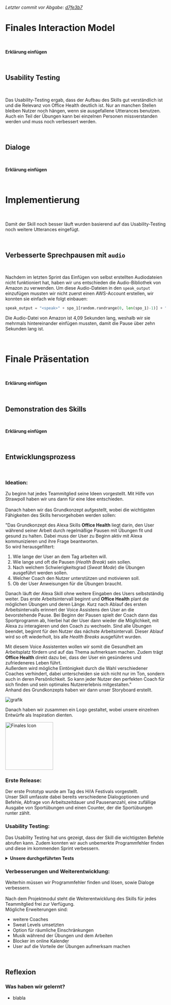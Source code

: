 _Letzter commit vor Abgabe: [d7fe3b7](https://github.com/ID-Start-Winter21/start-team-10/commit/d7fe3b76760bb0a2a4c5f125615f42ea31fb0833)_

# Finales Interaction Model
<br>

__Erklärung einfügen__

<br>

## Usability Testing
<br>

Das Usability-Testing ergab, dass der Aufbau des Skills gut verständlich ist und die Relevanz von Office Health deutlich ist. Nur an manchen Stellen bleiben Nutzer noch hängen, wenn sie ausgefallene Utterances benutzen. Auch ein Teil der Übungen kann bei einzelnen Personen missverstanden werden und muss noch verbessert werden.

<br>

## Dialoge
<br>

__Erklärung einfügen__

<br>

# Implementierung
<br>

Damit der Skill noch besser läuft wurden basierend auf das Usability-Testing noch weitere Utterances eingefügt.

<br>

## Verbesserte Sprechpausen mit `audio`
<br>

Nachdem im letzten Sprint das Einfügen von selbst erstellten Audiodateien nicht funktioniert hat, haben wir uns entschieden die Audio-Bibliothek von Amazon zu verwenden. Um diese Audio-Dateien in den ```speak_output``` einzufügen mussten wir nicht zuerst einen AWS-Account erstellen, wir konnten sie einfach wie folgt einbauen:

```python
speak_output = "<speak>" + spo_1[random.randrange(0, len(spo_1)-1)] + "<audio src=\"soundbank://soundlibrary/foley/amzn_sfx_clock_ticking_long_01\"/><audio src=\"soundbank://soundlibrary/foley/amzn_sfx_clock_ticking_long_01\"/><audio src=\"soundbank://soundlibrary/foley/amzn_sfx_clock_ticking_long_01\"/>" + spo_2[random.randrange(0, len(spo_2)-1)] + " " + spo_3[random.randrange(0, len(spo_3)-1)] + " " + spo_4[random.randrange(0, len(spo_4)-1)] + " " + spo_5[random.randrange(0, len(spo_5)-1)] + "</speak>"

```

Die Audio-Datei von Amazon ist 4,09 Sekunden lang, weshalb wir sie mehrmals hintereinander einfügen mussten, damit die Pause über zehn Sekunden lang ist.

<br>


# Finale Präsentation
<br>

__Erklärung einfügen__

<br>

## Demonstration des Skills
<br>

__Erklärung einfügen__

<br>

## Entwicklungsprozess
<br>

### Ideation: 

Zu beginn hat jedes Teammitglied seine Ideen vorgestellt. Mit Hilfe von Strawpoll haben wir uns dann für eine Idee entschieden. <br>
<br>
Danach haben wir das Grundkonzept aufgestellt, wobei die wichtigsten Fähigkeiten des Skills hervorgehoben werden sollen: 
<br>

"Das Grundkonzept des Alexa Skills **Office Health** liegt darin, den User während seiner Arbeit durch regelmäßige Pausen mit Übungen fit und gesund zu halten. 
Dabei muss der User zu Beginn aktiv mit Alexa kommunizieren und ihre Frage beantworten. <br> 
So wird herausgefiltert:
1. Wie lange der User an dem Tag arbeiten will.
2. Wie lange und oft die Pausen (_Health Break_) sein sollen.
3. Nach welchem Schwierigkeitsgrad (_Sweat Mode_) die Übungen ausgeführt werden sollen.
4. Welcher Coach den Nutzer unterstützen und motivieren soll.
5. Ob der User Anweisungen für die Übungen braucht.

Danach läuft der Alexa Skill ohne weitere Eingaben des Users selbstständig weiter. Das erste Arbeitsintervall beginnt und **Office Health** plant die möglichen Übungen und deren Länge. Kurz nach Ablauf des ersten Arbeitsintervalls erinnert der Voice Assistens den User an die bevorstehende Pause. Bei Beginn der Pausen spielt der Coach dann das Sportprogramm ab, hierbei hat der User dann wieder die Möglichkeit, mit Alexa zu interagieren und den Coach zu wechseln. Sind alle Übungen beendet, beginnt für den Nutzer das nächste Arbeitsintervall. 
Dieser Ablauf wird so oft wiederholt, bis alle _Health Breaks_ ausgeführt wurden.

Mit diesem Voice Assistenten wollen wir somit die Gesundheit am Arbeitsplatz fördern und auf das Thema aufmerksam machen. Zudem trägt **Office Health** direkt dazu bei, dass der User ein gesünderes und zufriedeneres Leben führt. <br>
Außerdem wird mögliche Eintönigkeit durch die Wahl verschiedener Coaches verhindert, dabei unterscheiden sie sich nicht nur im Ton, sondern auch in deren Persönlichkeit. So kann jeder Nutzer den perfekten Coach für sich finden und sein optimales Nutzererlebnis mitgestalten." 
<br>
Anhand des Grundkonzepts haben wir dann unser Storyboard erstellt. <br>

![grafik](https://user-images.githubusercontent.com/91656704/141814253-a17764b5-cdca-4bcb-b2a0-650c0d3d7524.png) <br>

Danach haben wir zusammen ein Logo gestaltet, wobei unsere einzelnen Entwürfe als Inspiration dienten. <br>

<img src="https://user-images.githubusercontent.com/85286401/142627388-d76c79d9-93f4-431c-9c8d-f65dab0b2c36.png" alt="Finales Icon" height="150"/>

<br>

### Erste Release:

Der erste Prototyp wurde am Tag des Hi!A Festivals vorgestellt. <br>
Unser Skill umfasste dabei bereits verschiedene Dialogoptionen und Befehle, Abfrage von Arbeitszeitdauer und Pausenanzahl, eine zufällige Ausgabe von Sportübungen und einen Counter, der die Sportübungen runter zählt.
<br>



### Usability Testing:

Das Usability Testing hat uns gezeigt, dass der Skill die wichtigsten Befehle abrufen kann. Zudem konnten wir auch unbemerkte Programmfehler finden und diese im kommenden Sprint verbessern.
<br>

<details>
<summary ><b>Unsere durchgeführten Tests</b></summary>
    <br>
    <p align="center">
    <img src="https://github.com/ID-Start-Winter21/start-team-10/blob/main/img-folder/usability-slides/us1.png" width="350" alt="Folie 1">
    <img src="https://github.com/ID-Start-Winter21/start-team-10/blob/main/img-folder/usability-slides/us2.png" width="350" alt="Folie 2">
    <img src="https://github.com/ID-Start-Winter21/start-team-10/blob/main/img-folder/usability-slides/us3.png" width="350" alt="Folie 3">
    <img src="https://github.com/ID-Start-Winter21/start-team-10/blob/main/img-folder/usability-slides/us4.png" width="350" alt="Folie 4">
    <img src="https://github.com/ID-Start-Winter21/start-team-10/blob/main/img-folder/usability-slides/us5.png" width="350" alt="Folie 5">
    <img src="https://github.com/ID-Start-Winter21/start-team-10/blob/main/img-folder/usability-slides/us6.png" width="350" alt="Folie 6">
    <img src="https://github.com/ID-Start-Winter21/start-team-10/blob/main/img-folder/usability-slides/us7.png" width="350" alt="Folie 7">
    <img src="https://github.com/ID-Start-Winter21/start-team-10/blob/main/img-folder/usability-slides/us8.png" width="350" alt="Folie 8">
    <img src="https://github.com/ID-Start-Winter21/start-team-10/blob/main/img-folder/usability-slides/us9.png" width="350" alt="Folie 9">
    <img src="https://github.com/ID-Start-Winter21/start-team-10/blob/main/img-folder/usability-slides/us10.png" width="350" alt="Folie 10">
    <img src="https://github.com/ID-Start-Winter21/start-team-10/blob/main/img-folder/usability-slides/us11.png" width="700" alt="Folie 11">
    </p>
</details>



### Verbesserungen und Weiterentwicklung: 

Weiterhin müssen wir Programmfehler finden und lösen, sowie Dialoge verbessern.
<br>
<br> 
Nach dem Projektmodul steht die Weiterentwicklung des Skills für jedes Teammitglied frei zur Verfügung. <br>
Mögliche Erweiterungen sind: 
* weitere Coaches
* Sweat Levels umsetzten
* Option für räumliche Einschränkungen 
* Musik während der Übungen und dem Arbeiten
* Blocker im online Kalender
* User auf die Vorteile der Übungen aufmerksam machen

<br>

## Reflexion

### Was haben wir gelernt?
* blabla

